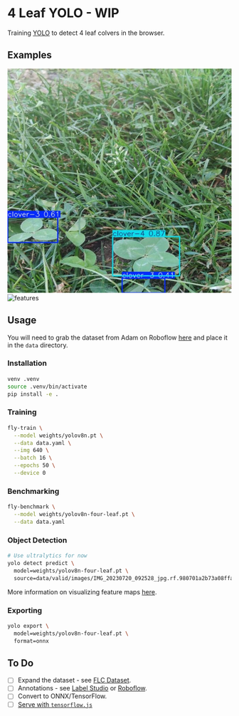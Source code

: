# 4 Leaf YOLO - WIP

Training [YOLO](https://docs.ultralytics.com/models/yolov8/#how-do-i-train-a-yolov8-model) to detect 4 leaf colvers in the browser.


## Examples
![prediction](assets/prediction-2.jpg)
![features](assets/fstage1_Conv_features.png)


## Usage
You will need to grab the dataset from Adam on Roboflow [here](https://universe.roboflow.com/adam-fonagy/hunting-for-four-leaf-clovers) and place it in the `data` directory.

### Installation
```bash
venv .venv
source .venv/bin/activate
pip install -e .
```

### Training
```bash
fly-train \
  --model weights/yolov8n.pt \
  --data data.yaml \
  --img 640 \
  --batch 16 \
  --epochs 50 \
  --device 0
```

### Benchmarking
```bash
fly-benchmark \
  --model weights/yolov8n-four-leaf.pt \
  --data data.yaml
```

### Object Detection
```bash
# Use ultralytics for now
yolo detect predict \
  model=weights/yolov8n-four-leaf.pt \
  source=data/valid/images/IMG_20230720_092528_jpg.rf.980701a2b73a08ffa62ef76bdfb47d6e.jpg
```
More information on visualizing feature maps [here](https://github.com/ultralytics/yolov5/issues/9395).

### Exporting
```bash
yolo export \
  model=weights/yolov8n-four-leaf.pt \
  format=onnx
```


## To Do
- [ ] Expand the dataset - see [FLC Dataset](https://biomedicalcomputervision.uniandes.edu.co/publications/finding-four-leaf-clovers-a-benchmark-for-fine-grained-object-localization/).
- [ ] Annotations - see [Label Studio](https://labelstud.io/) or [Roboflow](https://roboflow.com/).
- [ ] Convert to ONNX/TensorFlow.
- [ ] [Serve with `tensorflow.js`](https://github.com/Hyuto/yolov8-tfjs)
